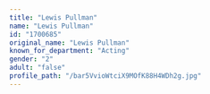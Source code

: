 ```yaml
---
title: "Lewis Pullman"
name: "Lewis Pullman"
id: "1700685"
original_name: "Lewis Pullman"
known_for_department: "Acting"
gender: "2"
adult: "false"
profile_path: "/bar5VvioWtciX9MOfK88H4WDh2g.jpg"
---
```

